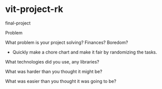 # vit-project-rk

final-project

Problem

What problem is your project solving? Finances? Boredom?
- Quickly make a chore chart and make it fair by randomizing the tasks.

What technologies did you use, any libraries?

What was harder than you thought it might be?

What was easier than you thought it was going to be?


